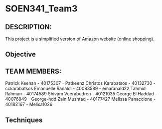 # SOEN341_Team3

## DESCRIPTION: 
This project is a simplified version of Amazon website (online shopping).

## Objective

## TEAM MEMBERS:
Patrick Keenan - 40175307 - Patkeenz
Christos Karabatsos - 40132730 - cckarabatsos
Emanuelle Ranaldi - 40083589 - emaranald22
Tahmid Rahman - 40174589
Shivam Veerabudren - 40121035
George El Haddad - 40076849 - George-hdd
Zain Mushtaq - 40177427
Melissa Panaccione - 40182167 - Melisa1026

## Techniques
